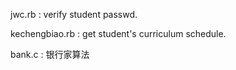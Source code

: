 jwc.rb :  verify student passwd.

kechengbiao.rb :  get student's curriculum schedule.

bank.c : 银行家算法
